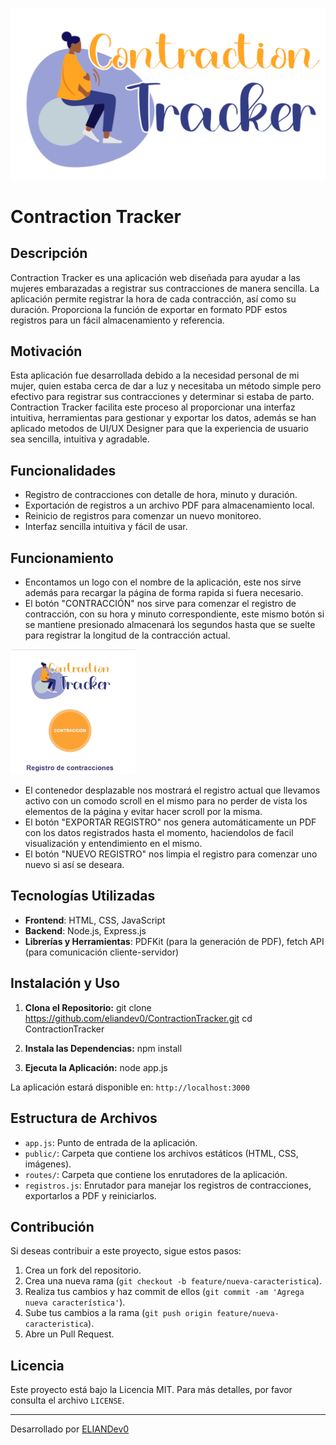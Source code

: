 ![Contraction Tracker Logo](https://raw.githubusercontent.com/eliandev0/contractionTracker/main/public/contractionTracker.png)

# Contraction Tracker

## Descripción

Contraction Tracker es una aplicación web diseñada para ayudar a las mujeres embarazadas a registrar sus contracciones de manera sencilla. La aplicación permite registrar la hora de cada contracción, así como su duración. Proporciona la función de exportar en formato PDF estos registros para un fácil almacenamiento y referencia.

## Motivación

Esta aplicación fue desarrollada debido a la necesidad personal de mi mujer, quien estaba cerca de dar a luz y necesitaba un método simple pero efectivo para registrar sus contracciones y determinar si estaba de parto. Contraction Tracker facilita este proceso al proporcionar una interfaz intuitiva, herramientas para gestionar y exportar los datos, además se han aplicado metodos de UI/UX Designer para que la experiencia de usuario sea sencilla, intuitiva y agradable.

## Funcionalidades

- Registro de contracciones con detalle de hora, minuto y duración.
- Exportación de registros a un archivo PDF para almacenamiento local.
- Reinicio de registros para comenzar un nuevo monitoreo.
- Interfaz sencilla intuitiva y fácil de usar.

## Funcionamiento

- Encontamos un logo con el nombre de la aplicación, este nos sirve además para recargar la página de forma rapida si fuera necesario.
- El botón "CONTRACCIÓN" nos sirve para comenzar el registro de contracción, con su hora y minuto correspondiente, este mismo botón si se mantiene presionado almacenará los segundos hasta que se suelte para registrar la longitud de la contracción actual.
<img src="https://raw.githubusercontent.com/eliandev0/contractionTracker/main/resources/contraccion.gif" alt="Contraction Tracker Logo" width="200" height="200">

- El contenedor desplazable nos mostrará el registro actual que llevamos activo con un comodo scroll en el mismo para no perder de vista los elementos de la página y evitar hacer scroll por la misma.
- El botón "EXPORTAR REGISTRO" nos genera automáticamente un PDF con los datos registrados hasta el momento, haciendolos de facil visualización y entendimiento en el mismo.
- El botón "NUEVO REGISTRO" nos limpia el registro para comenzar uno nuevo si así se deseara.

## Tecnologías Utilizadas

- **Frontend**: HTML, CSS, JavaScript
- **Backend**: Node.js, Express.js
- **Librerías y Herramientas**: PDFKit (para la generación de PDF), fetch API (para comunicación cliente-servidor)

## Instalación y Uso

1. **Clona el Repositorio:**
git clone https://github.com/eliandev0/ContractionTracker.git
cd ContractionTracker


2. **Instala las Dependencias:**
npm install


3. **Ejecuta la Aplicación:**
node app.js

La aplicación estará disponible en: `http://localhost:3000`

## Estructura de Archivos

- `app.js`: Punto de entrada de la aplicación.
- `public/`: Carpeta que contiene los archivos estáticos (HTML, CSS, imágenes).
- `routes/`: Carpeta que contiene los enrutadores de la aplicación.
- `registros.js`: Enrutador para manejar los registros de contracciones, exportarlos a PDF y reiniciarlos.

## Contribución

Si deseas contribuir a este proyecto, sigue estos pasos:

1. Crea un fork del repositorio.
2. Crea una nueva rama (`git checkout -b feature/nueva-caracteristica`).
3. Realiza tus cambios y haz commit de ellos (`git commit -am 'Agrega nueva característica'`).
4. Sube tus cambios a la rama (`git push origin feature/nueva-caracteristica`).
5. Abre un Pull Request.

## Licencia

Este proyecto está bajo la Licencia MIT. Para más detalles, por favor consulta el archivo `LICENSE`.

---

Desarrollado por [ELIANDev0](https://github.com/eliandev0)

